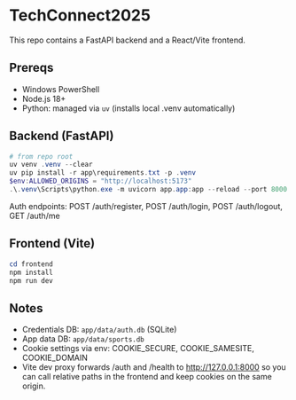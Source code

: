 # TechConnect2025

This repo contains a FastAPI backend and a React/Vite frontend.

## Prereqs
- Windows PowerShell
- Node.js 18+
- Python: managed via `uv` (installs local .venv automatically)

## Backend (FastAPI)
```powershell
# from repo root
uv venv .venv --clear
uv pip install -r app\requirements.txt -p .venv
$env:ALLOWED_ORIGINS = "http://localhost:5173"
.\.venv\Scripts\python.exe -m uvicorn app.app:app --reload --port 8000
```

Auth endpoints: POST /auth/register, POST /auth/login, POST /auth/logout, GET /auth/me

## Frontend (Vite)
```powershell
cd frontend
npm install
npm run dev
```

## Notes
- Credentials DB: `app/data/auth.db` (SQLite)
- App data DB: `app/data/sports.db`
- Cookie settings via env: COOKIE_SECURE, COOKIE_SAMESITE, COOKIE_DOMAIN
- Vite dev proxy forwards /auth and /health to http://127.0.0.1:8000 so you can call relative paths in the frontend and keep cookies on the same origin.
